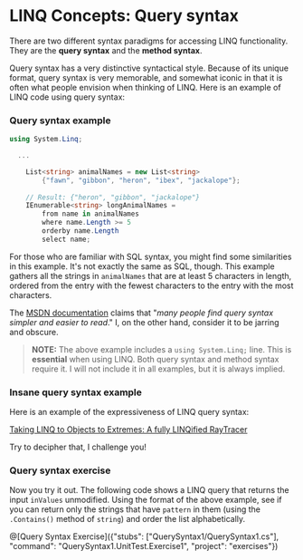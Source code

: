 [//]: # (GENERATED FILE -- DO NOT EDIT)
# LINQ Concepts: Query syntax

There are two different syntax paradigms for accessing LINQ functionality. They are the **query syntax** and the **method syntax**.

Query syntax has a very distinctive syntactical style. Because of its unique format, query syntax is very memorable, and somewhat iconic in that it is often what people envision when thinking of LINQ. Here is an example of LINQ code using query syntax:

### Query syntax example
```csharp
using System.Linq;

  ...

    List<string> animalNames = new List<string>
        {"fawn", "gibbon", "heron", "ibex", "jackalope"};
    
    // Result: {"heron", "gibbon", "jackalope"}
    IEnumerable<string> longAnimalNames =
        from name in animalNames
        where name.Length >= 5
        orderby name.Length
        select name;
```

For those who are familiar with SQL syntax, you might find some similarities in this example. It's not exactly the same as SQL, though. This example gathers all the strings in `animalNames` that are at least 5 characters in length, ordered from the entry with the fewest characters to the entry with the most characters.

The [MSDN documentation](https://msdn.microsoft.com/en-us/library/bb397947.aspx) claims that "*many people find query syntax simpler and easier to read*." I, on the other hand, consider it to be jarring and obscure.

> **NOTE:** The above example includes a `using System.Linq;` line. This is **essential** when using LINQ. Both query syntax and method syntax require it. I will not include it in all examples, but it is always implied.

### Insane query syntax example
Here is an example of the expressiveness of LINQ query syntax:

[Taking LINQ to Objects to Extremes: A fully LINQified RayTracer](https://blogs.msdn.microsoft.com/lukeh/2007/10/01/taking-linq-to-objects-to-extremes-a-fully-linqified-raytracer/)

Try to decipher that, I challenge you!

### Query syntax exercise
Now you try it out. The following code shows a LINQ query that returns the input `inValues` unmodified. Using the format of the above example, see if you can return only the strings that have `pattern` in them (using the `.Contains()` method of `string`) and order the list alphabetically.

@[Query Syntax Exercise]({"stubs": ["QuerySyntax1/QuerySyntax1.cs"], "command": "QuerySyntax1.UnitTest.Exercise1", "project": "exercises"})